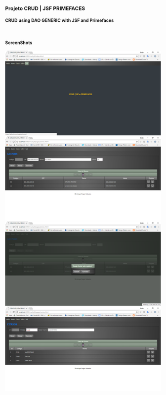 <html lang="pt">
  <head>
    <meta charset="utf-8">
    <meta name="viewport" content="width=device-width, initial-scale=1, shrink-to-fit=no">
    <meta name="description" content="">
    <meta name="author" content="">
</head>    
 <body>

<h3>Projeto CRUD | JSF PRIMEFACES</h3>
<h4>CRUD using DAO GENERIC with JSF and Primefaces</h4>

<br>
<h4>ScreenShots</h4>
  <div>
        <img src="https://github.com/sergiosalomao/CRUDJSF_PRIMEFACES/blob/master/Screenshot/screen1.png">
        <br>
        <img src="https://github.com/sergiosalomao/CRUDJSF_PRIMEFACES/blob/master/Screenshot/screen2.png">
        <br>
       <img src="https://github.com/sergiosalomao/CRUDJSF_PRIMEFACES/blob/master/Screenshot/screen3.png">
        <br>
        <img src="https://github.com/sergiosalomao/CRUDJSF_PRIMEFACES/blob/master/Screenshot/screen4.png">
</div>        
   
</body>
</html>

